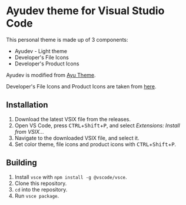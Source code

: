 # Ayudev theme for Visual Studio Code

This personal theme is made up of 3 components:
- Ayudev - Light theme
- Developer's File Icons
- Developer's Product Icons

Ayudev is modified from [Ayu Theme](https://github.com/ayu-theme/vscode-ayu).

Developer's File Icons and Product Icons are taken from [here](https://github.com/Rajeshwaran2001/developer-theme-dark).

## Installation

1. Download the latest VSIX file from the releases.
2. Open VS Code, press <kbd>CTRL</kbd>+<kbd>Shift</kbd>+<kbd>P</kbd>, and select *Extensions: Install from VSIX...*
3. Navigate to the downloaded VSIX file, and select it.
4. Set color theme, file icons and product icons with <kbd>CTRL</kbd>+<kbd>Shift</kbd>+<kbd>P</kbd>.

## Building

1. Install `vsce` with `npm install -g @vscode/vsce`.
2. Clone this repository.
3. `cd` into the repository.
4. Run `vsce package`.